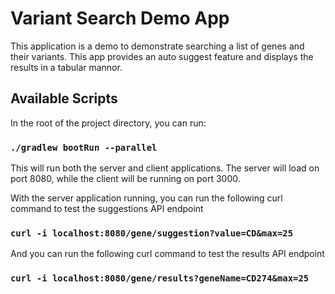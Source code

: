 # Variant Search Demo App

This application is a demo to demonstrate searching a list of genes and their variants. This app provides an auto suggest feature and displays the results in a tabular mannor.

## Available Scripts

In the root of the project directory, you can run:

### `./gradlew bootRun --parallel`

This will run both the server and client applications. The server will load on port 8080, while the client will be running
on port 3000. 

With the server application running, you can run the following curl command to test the suggestions API endpoint

### `curl -i localhost:8080/gene/suggestion?value=CD&max=25`

And you can run the following curl command to test the results API endpoint

### `curl -i localhost:8080/gene/results?geneName=CD274&max=25`



